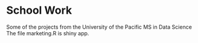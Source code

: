 # School Work
Some of the projects from the University of the Pacific MS in Data Science 
<br />
The file marketing.R is shiny app. 
